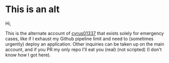 # This is an alt
Hi,

This is the alternate account of [cyrus01337](https://github.com/cyrus01337) that exists solely for emergency cases, like if I exhaust my Github pipeline limit and need to (sometimes urgently) deploy an application. Other inquiries can be taken up on the main account, and if you PR my only repo I'll eat you (real) (not scripted) (I don't know how I got here).
